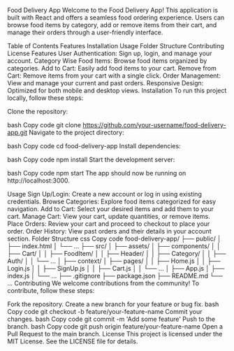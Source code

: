 Food Delivery App
Welcome to the Food Delivery App! This application is built with React and offers a seamless food ordering experience. Users can browse food items by category, add or remove items from their cart, and manage their orders through a user-friendly interface.

Table of Contents
Features
Installation
Usage
Folder Structure
Contributing
License
Features
User Authentication: Sign up, login, and manage your account.
Category Wise Food Items: Browse food items organized by categories.
Add to Cart: Easily add food items to your cart.
Remove from Cart: Remove items from your cart with a single click.
Order Management: View and manage your current and past orders.
Responsive Design: Optimized for both mobile and desktop views.
Installation
To run this project locally, follow these steps:

Clone the repository:

bash
Copy code
git clone https://github.com/your-username/food-delivery-app.git
Navigate to the project directory:

bash
Copy code
cd food-delivery-app
Install dependencies:

bash
Copy code
npm install
Start the development server:

bash
Copy code
npm start
The app should now be running on http://localhost:3000.

Usage
Sign Up/Login:
Create a new account or log in using existing credentials.
Browse Categories:
Explore food items categorized for easy navigation.
Add to Cart:
Select your desired items and add them to your cart.
Manage Cart:
View your cart, update quantities, or remove items.
Place Orders:
Review your cart and proceed to checkout to place your order.
Order History:
View past orders and their details in your account section.
Folder Structure
css
Copy code
food-delivery-app/
├── public/
│ ├── index.html
│ └── ...
├── src/
│ ├── assets/
│ ├── components/
│ │ ├── Cart/
│ │ ├── FoodItem/
│ │ ├── Header/
│ │ ├── Category/
│ │ ├── Auth/
│ │ └── ...
│ ├── context/
│ ├── pages/
│ │ ├── Home.js
│ │ ├── Login.js
│ │ ├── SignUp.js
│ │ ├── Cart.js
│ │ └── ...
│ ├── App.js
│ ├── index.js
│ └── ...
├── .gitignore
├── package.json
├── README.md
└── ...
Contributing
We welcome contributions from the community! To contribute, follow these steps:

Fork the repository.
Create a new branch for your feature or bug fix.
bash
Copy code
git checkout -b feature/your-feature-name
Commit your changes.
bash
Copy code
git commit -m 'Add some feature'
Push to the branch.
bash
Copy code
git push origin feature/your-feature-name
Open a Pull Request to the main branch.
License
This project is licensed under the MIT License. See the LICENSE file for details.
